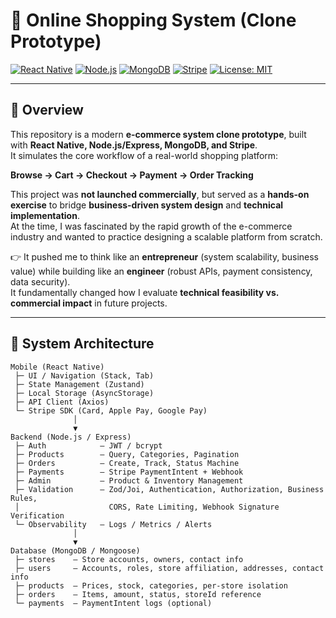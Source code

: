 # 🛒 Online Shopping System (Clone Prototype)

[![React Native](https://img.shields.io/badge/React%20Native-0.73-blue?logo=react)](https://reactnative.dev/) 
[![Node.js](https://img.shields.io/badge/Node.js-18-green?logo=node.js)](https://nodejs.org/) 
[![MongoDB](https://img.shields.io/badge/MongoDB-6.0-brightgreen?logo=mongodb)](https://www.mongodb.com/) 
[![Stripe](https://img.shields.io/badge/Stripe-Payments-blueviolet?logo=stripe)](https://stripe.com/) 
[![License: MIT](https://img.shields.io/badge/License-MIT-yellow.svg)](LICENSE)

---

## 🚀 Overview

This repository is a modern **e-commerce system clone prototype**, built with **React Native, Node.js/Express, MongoDB, and Stripe**.  
It simulates the core workflow of a real-world shopping platform:  

**Browse → Cart → Checkout → Payment → Order Tracking**

This project was **not launched commercially**, but served as a **hands-on exercise** to bridge **business-driven system design** and **technical implementation**.  
At the time, I was fascinated by the rapid growth of the e-commerce industry and wanted to practice designing a scalable platform from scratch.  

👉 It pushed me to think like an **entrepreneur** (system scalability, business value) while building like an **engineer** (robust APIs, payment consistency, data security).  
It fundamentally changed how I evaluate **technical feasibility vs. commercial impact** in future projects.  

---

## 🧱 System Architecture

```text
Mobile (React Native)
 ├─ UI / Navigation (Stack, Tab)
 ├─ State Management (Zustand)
 ├─ Local Storage (AsyncStorage)
 ├─ API Client (Axios)
 └─ Stripe SDK (Card, Apple Pay, Google Pay)
              │
              ▼
Backend (Node.js / Express)
 ├─ Auth            – JWT / bcrypt
 ├─ Products        – Query, Categories, Pagination
 ├─ Orders          – Create, Track, Status Machine
 ├─ Payments        – Stripe PaymentIntent + Webhook
 ├─ Admin           – Product & Inventory Management
 ├─ Validation      – Zod/Joi, Authentication, Authorization, Business Rules,
 │                    CORS, Rate Limiting, Webhook Signature Verification
 └─ Observability   – Logs / Metrics / Alerts
              │
              ▼
Database (MongoDB / Mongoose)
 ├─ stores    – Store accounts, owners, contact info
 ├─ users     – Accounts, roles, store affiliation, addresses, contact info
 ├─ products  – Prices, stock, categories, per-store isolation
 ├─ orders    – Items, amount, status, storeId reference
 └─ payments  – PaymentIntent logs (optional)
```
